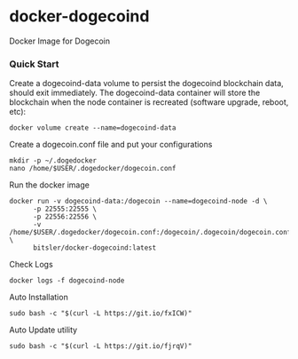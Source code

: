 # docker-dogecoind
Docker Image for Dogecoin

### Quick Start
Create a dogecoind-data volume to persist the dogecoind blockchain data, should exit immediately. The dogecoind-data container will store the blockchain when the node container is recreated (software upgrade, reboot, etc):
```
docker volume create --name=dogecoind-data
```
Create a dogecoin.conf file and put your configurations
```
mkdir -p ~/.dogedocker
nano /home/$USER/.dogedocker/dogecoin.conf
```

Run the docker image
```
docker run -v dogecoind-data:/dogecoin --name=dogecoind-node -d \
      -p 22555:22555 \
      -p 22556:22556 \
      -v /home/$USER/.dogedocker/dogecoin.conf:/dogecoin/.dogecoin/dogecoin.conf \
      bitsler/docker-dogecoind:latest
```

Check Logs
```
docker logs -f dogecoind-node
```

Auto Installation
```
sudo bash -c "$(curl -L https://git.io/fxICW)"
```

Auto Update utility
```
sudo bash -c "$(curl -L https://git.io/fjrqV)"
```